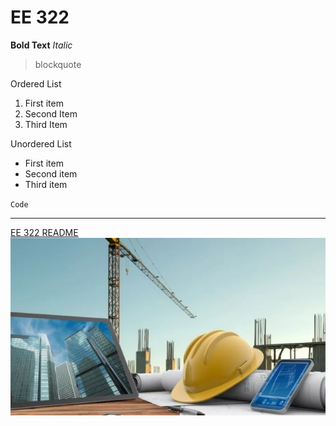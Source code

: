 # EE 322
**Bold Text**
*Italic*
> blockquote

Ordered List
1. First item
2. Second Item
3. Third Item

Unordered List
- First item
- Second item
- Third item

`Code`

---
[EE 322 README]([https://www.example.com](https://github.com/ashaligram04/EE-322/new/main)https://github.com/ashaligram04/EE-322/new/main)
![alt text](engineering_imagery.jpg)
